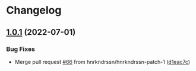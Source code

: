 # Changelog

## [1.0.1](https://github.com/hnrkndrssn/hwapp/compare/1.0.0...v1.0.1) (2022-07-01)


### Bug Fixes

* Merge pull request [#66](https://github.com/hnrkndrssn/hwapp/issues/66) from hnrkndrssn/hnrkndrssn-patch-1 ([d1eac7c](https://github.com/hnrkndrssn/hwapp/commit/d1eac7c0a6c509990dfb2c5a11b78bb3f5beb207))
